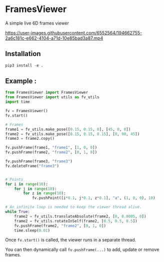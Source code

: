 # FramesViewer 

A simple live 6D frames viewer

https://user-images.githubusercontent.com/6552564/194662755-2a6c181c-e662-4104-a71d-10e85bad3a87.mp4

## Installation
```python
pip3 install -e .
```

## Example : 
```python
from FramesViewer import FramesViewer
from FramesViewer import utils as fv_utils
import time

fv = FramesViewer()
fv.start()

# Frames
frame1 = fv_utils.make_pose([0.15, 0.15, 0], [45, 0, 0])
frame2 = fv_utils.make_pose([0.15, 0.15, 0.15], [0, 90, 45])
frame3 = frame2.copy()

fv.pushFrame(frame1, "frame1", [1, 0, 0])
fv.pushFrame(frame2, "frame2", [0, 1, 0])

fv.pushFrame(frame3, "frame3")
fv.deleteFrame("frame3")


# Points
for i in range(10):
    for j in range(10):
        for z in range(10):
            fv.pushPoint([i*0.1, j*0.1, z*0.1], "a", (1, 0, 0), 10)

# An infinite loop is needed to keep the viewer thread alive.
while True:
    frame2 = fv_utils.translateAbsolute(frame2, [0, 0.0005, 0])
    frame2 = fv_utils.rotateInSelf(frame2, [0.5, 0.5, 0.5])
    fv.pushFrame(frame2, "frame2", [0, 1, 0])
    time.sleep(0.01)

```

Once `fv.start()` is called, the viewer runs in a separate thread. 

You can then dynamically call `fv.pushFrame(...)` to add, update or remove frames.


